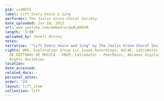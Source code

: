 ```yaml
---
pid: vid0025
label: Lift Every Voice & Sing
performer: The Joslin Grove Choral Society
date_uploaded: Jan 18, 2013
url: www.youtube.com/embed/ucGwALWXDVM
length: '3:08'
uploaded_by: Jonell Hinsey
notes: 
narrative: '"Lift Every Voice and Sing" by the Joslin Grove Choral Society'
rights: WMG, Exploration Group LLC_Sound Recordings; ASCAP, LatinAutor, UNIAO BRASILEIRA
  DE EDITORAS DE MUSICA - UBEM, LatinAutor - PeerMusic, Abramus Digital, and 1 Music
  Rights Societies
location: 
date_accessed: 
related_docs: 
personal_notes: 
order: '24'
layout: lift_item
collection: lift
---
```

